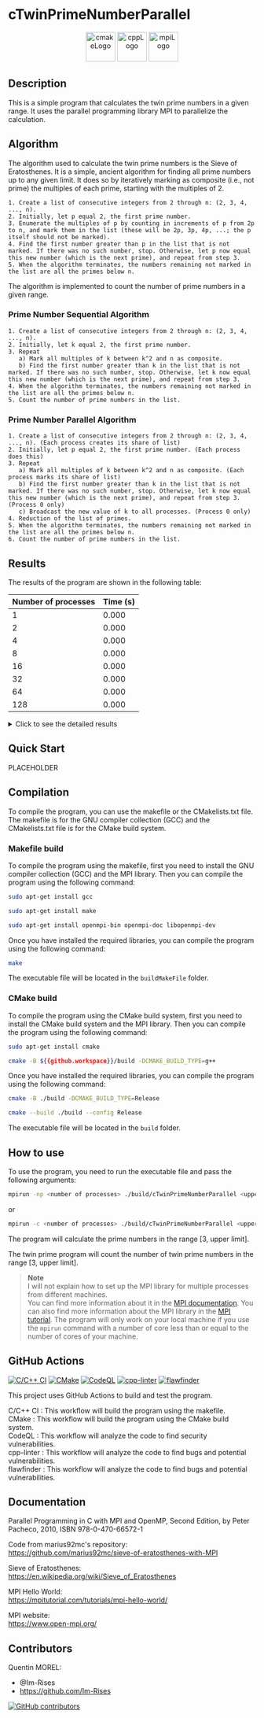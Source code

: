 # cTwinPrimeNumberParallel

<p align="center">
      <img src="https://user-images.githubusercontent.com/59691442/183268126-b3d19e66-8f2d-463a-805e-ae6ef7cc6c01.png" alt="cmakeLogo" style="height:60px;"/>
      <img src="https://img.shields.io/badge/C%2B%2B-00599C?style=for-the-badge&logo=c%2B%2B&logoColor=white" alt="cppLogo" style="height:60px;"/>
      <img src="https://user-images.githubusercontent.com/59691442/204111351-40876ca8-3bb8-49a6-96e2-6aa3bfcc21f4.png" alt="mpiLogo" style="height:60px;"/>
</p>

## Description

This is a simple program that calculates the twin prime numbers in a given range. It uses the parallel programming
library MPI to parallelize the calculation.

## Algorithm

The algorithm used to calculate the twin prime numbers is the Sieve of Eratosthenes. It is a simple, ancient algorithm
for finding all prime numbers up to any given limit. It does so by iteratively marking as composite (i.e., not prime)
the multiples of each prime, starting with the multiples of 2.

```algorithm
1. Create a list of consecutive integers from 2 through n: (2, 3, 4, ..., n).
2. Initially, let p equal 2, the first prime number.
3. Enumerate the multiples of p by counting in increments of p from 2p to n, and mark them in the list (these will be 2p, 3p, 4p, ...; the p itself should not be marked).
4. Find the first number greater than p in the list that is not marked. If there was no such number, stop. Otherwise, let p now equal this new number (which is the next prime), and repeat from step 3.
5. When the algorithm terminates, the numbers remaining not marked in the list are all the primes below n.
```

The algorithm is implemented to count the number of prime numbers in a given range.

### Prime Number Sequential Algorithm

```algorithm
1. Create a list of consecutive integers from 2 through n: (2, 3, 4, ..., n).
2. Initially, let k equal 2, the first prime number.
3. Repeat
   a) Mark all multiples of k between k^2 and n as composite.
   b) Find the first number greater than k in the list that is not marked. If there was no such number, stop. Otherwise, let k now equal this new number (which is the next prime), and repeat from step 3.
4. When the algorithm terminates, the numbers remaining not marked in the list are all the primes below n.
5. Count the number of prime numbers in the list.
```

### Prime Number Parallel Algorithm

```algorithm
1. Create a list of consecutive integers from 2 through n: (2, 3, 4, ..., n). (Each process creates its share of list)
2. Initially, let p equal 2, the first prime number. (Each process does this)
3. Repeat
   a) Mark all multiples of k between k^2 and n as composite. (Each process marks its share of list)
   b) Find the first number greater than k in the list that is not marked. If there was no such number, stop. Otherwise, let k now equal this new number (which is the next prime), and repeat from step 3. (Process 0 only)
   c) Broadcast the new value of k to all processes. (Process 0 only)
4. Reduction of the list of primes.
5. When the algorithm terminates, the numbers remaining not marked in the list are all the primes below n.
6. Count the number of prime numbers in the list.
```

## Results

The results of the program are shown in the following table:

| Number of processes | Time (s) |
|---------------------|----------|
| 1                   | 0.000    |
| 2                   | 0.000    |
| 4                   | 0.000    |
| 8                   | 0.000    |
| 16                  | 0.000    |
| 32                  | 0.000    |
| 64                  | 0.000    |
| 128                 | 0.000    |

<details>
<summary>Click to see the detailed results</summary>
| Number of processes | Time (s) |
| ------------------- | -------- |
| 1                   | 0.000    |
| 2                   | 0.000    |
| 4                   | 0.000    |
| 8                   | 0.000    |
| 16                  | 0.000    |
| 32                  | 0.000    |
| 64                  | 0.000    |
| 128                 | 0.000    |
</details>

## Quick Start

PLACEHOLDER

## Compilation

To compile the program, you can use the makefile or the CMakelists.txt file.
The makefile is for the GNU compiler collection (GCC) and the CMakelists.txt file is for the CMake build system.

### Makefile build

To compile the program using the makefile, first you need to install the GNU compiler collection (GCC) and the MPI
library.
Then you can compile the program using the following command:

```bash
sudo apt-get install gcc
```

```bash
sudo apt-get install make
```

```bash
sudo apt-get install openmpi-bin openmpi-doc libopenmpi-dev
```

Once you have installed the required libraries, you can compile the program using the following command:

```bash
make
```

The executable file will be located in the `buildMakeFile` folder.

### CMake build

To compile the program using the CMake build system, first you need to install the CMake build system and the MPI
library.
Then you can compile the program using the following command:

```bash
sudo apt-get install cmake
```

```bash
cmake -B ${{github.workspace}}/build -DCMAKE_BUILD_TYPE=g++
```

Once you have installed the required libraries, you can compile the program using the following command:

```bash
cmake -B ./build -DCMAKE_BUILD_TYPE=Release
```

```bash
cmake --build ./build --config Release
```

The executable file will be located in the `build` folder.

## How to use

To use the program, you need to run the executable file and pass the following arguments:

```bash
mpirun -np <number of processes> ./build/cTwinPrimeNumberParallel <upper limit>
```

or

```bash
mpirun -c <number of processes> ./build/cTwinPrimeNumberParallel <upper limit>
```

The program will calculate the prime numbers in the range [3, upper limit].

The twin prime program will count the number of twin prime numbers in the range [3, upper limit].

> **Note**  
> I will not explain how to set up the MPI library for multiple processes from different machines.  
> You can find more information about it in the [MPI documentation](https://www.open-mpi.org/doc/current/).
> You can also find more information about the MPI library in the [MPI tutorial](https://mpitutorial.com/tutorials/).
> The program will only work on your local machine if you use the `mpirun` command with a number of core less than or
> equal to the number of cores of your machine.

## GitHub Actions

[![C/C++ CI](https://github.com/Im-Rises/cTwinPrimeNumberParallel/actions/workflows/c-cpp.yml/badge.svg?branch=main)](https://github.com/Im-Rises/cTwinPrimeNumberParallel/actions/workflows/c-cpp.yml)
[![CMake](https://github.com/Im-Rises/cTwinPrimeNumberParallel/actions/workflows/cmake.yml/badge.svg?branch=main)](https://github.com/Im-Rises/cTwinPrimeNumberParallel/actions/workflows/cmake.yml)
[![CodeQL](https://github.com/Im-Rises/cTwinPrimeNumberParallel/actions/workflows/codeql.yml/badge.svg)](https://github.com/Im-Rises/cTwinPrimeNumberParallel/actions/workflows/codeql.yml)
[![cpp-linter](https://github.com/Im-Rises/cTwinPrimeNumberParallel/actions/workflows/cpp-linter.yml/badge.svg?branch=main)](https://github.com/Im-Rises/cTwinPrimeNumberParallel/actions/workflows/cpp-linter.yml)
[![flawfinder](https://github.com/Im-Rises/cTwinPrimeNumberParallel/actions/workflows/flawfinder.yml/badge.svg?branch=main)](https://github.com/Im-Rises/cTwinPrimeNumberParallel/actions/workflows/flawfinder.yml)

This project uses GitHub Actions to build and test the program.

C/C++ CI : This workflow will build the program using the makefile.  
CMake : This workflow will build the program using the CMake build system.  
CodeQL : This workflow will analyze the code to find security vulnerabilities.  
cpp-linter : This workflow will analyze the code to find bugs and potential vulnerabilities.  
flawfinder : This workflow will analyze the code to find bugs and potential vulnerabilities.

## Documentation

Parallel Programming in C with MPI and OpenMP, Second Edition, by Peter Pacheco, 2010, ISBN 978-0-470-66572-1

Code from marius92mc's repository:  
<https://github.com/marius92mc/sieve-of-eratosthenes-with-MPI>

Sieve of Eratosthenes:  
<https://en.wikipedia.org/wiki/Sieve_of_Eratosthenes>

MPI Hello World:  
<https://mpitutorial.com/tutorials/mpi-hello-world/>

MPI website:  
<https://www.open-mpi.org/>

<!--
https://github.com/marius92mc/sieve-of-eratosthenes-with-MPI/blob/master/src/eratosthenes_improved.c
-->

## Contributors

Quentin MOREL:

- @Im-Rises
- <https://github.com/Im-Rises>

[![GitHub contributors](https://contrib.rocks/image?repo=Im-Rises/cTwinPrimeNumberParallel)](https://github.com/Im-Rises/cTwinPrimeNumberParallel/graphs/contributors)
